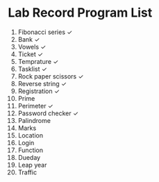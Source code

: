 # Lab Record Program List

1. Fibonacci series ✓
2. Bank ✓
3. Vowels ✓
4. Ticket ✓
5. Temprature ✓
6. Tasklist ✓
7. Rock paper scissors ✓
8. Reverse string ✓
9. Registration ✓
10. Prime 
11. Perimeter ✓
12. Password checker ✓
13. Palindrome
14. Marks 
15. Location 
16. Login 
17. Function 
18. Dueday 
19. Leap year 
20. Traffic